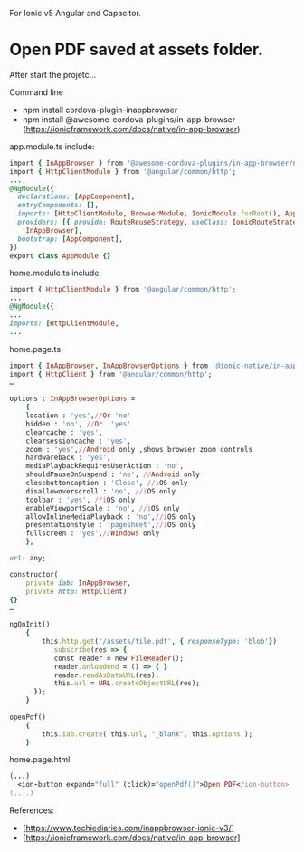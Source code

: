 For Ionic v5 Angular and Capacitor.
<h1> Open PDF saved at assets folder. </h1>

After start the projetc...

Command line 
- npm install cordova-plugin-inappbrowser 
- npm install @awesome-cordova-plugins/in-app-browser
(https://ionicframework.com/docs/native/in-app-browser)

app.module.ts include:

```ruby
import { InAppBrowser } from '@awesome-cordova-plugins/in-app-browser/ngx';
import { HttpClientModule } from '@angular/common/http';
...
@NgModule({
  declarations: [AppComponent],
  entryComponents: [],
  imports: [HttpClientModule, BrowserModule, IonicModule.forRoot(), AppRoutingModule],
  providers: [{ provide: RouteReuseStrategy, useClass: IonicRouteStrategy },
    InAppBrowser],
  bootstrap: [AppComponent],
})
export class AppModule {}
```

home.module.ts include: 

```ruby
import { HttpClientModule } from '@angular/common/http';
...
@NgModule({
...
imports: [HttpClientModule,
...
```

home.page.ts

```ruby
import { InAppBrowser, InAppBrowserOptions } from '@ionic-native/in-app-browser';
import { HttpClient } from '@angular/common/http';
…

options : InAppBrowserOptions = 
    { 
    location : 'yes',//Or 'no' 
    hidden : 'no', //Or  'yes'
    clearcache : 'yes',
    clearsessioncache : 'yes',
    zoom : 'yes',//Android only ,shows browser zoom controls 
    hardwareback : 'yes',
    mediaPlaybackRequiresUserAction : 'no',
    shouldPauseOnSuspend : 'no', //Android only 
    closebuttoncaption : 'Close', //iOS only
    disallowoverscroll : 'no', //iOS only 
    toolbar : 'yes', //iOS only 
    enableViewportScale : 'no', //iOS only 
    allowInlineMediaPlayback : 'no',//iOS only 
    presentationstyle : 'pagesheet',//iOS only 
    fullscreen : 'yes',//Windows only    
    };

url: any;

constructor(
    private iab: InAppBrowser, 
    private http: HttpClient)
{}
…

ngOnInit()
    {
        this.http.get('/assets/file.pdf', { responseType: 'blob'})
          .subscribe(res => {
           const reader = new FileReader();
           reader.onloadend = () => { }
           reader.readAsDataURL(res);
           this.url = URL.createObjectURL(res);
      });
    }
    
openPdf()
    {
        this.iab.create( this.url, "_blank", this.options );
    }
```

home.page.html

```ruby
(...)
  <ion-button expand="full" (click)="openPdf()">Open PDF</ion-button>
(....)
```

References:
- [https://www.techiediaries.com/inappbrowser-ionic-v3/]
- [https://ionicframework.com/docs/native/in-app-browser]
